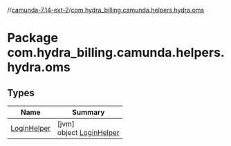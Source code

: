 //[camunda-7.14-ext-2](../../index.md)/[com.hydra_billing.camunda.helpers.hydra.oms](index.md)

# Package com.hydra_billing.camunda.helpers.hydra.oms

## Types

| Name | Summary |
|---|---|
| [LoginHelper](-login-helper/index.md) | [jvm]<br>object [LoginHelper](-login-helper/index.md) |
